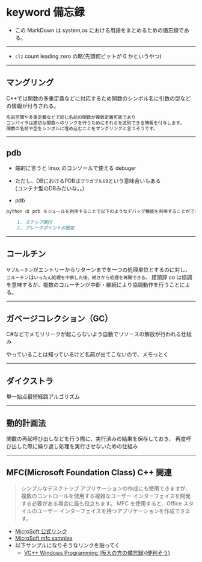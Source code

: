 # keyword 備忘録

- この MarkDown は system,os における用語をまとめるための備忘録である。

---

- `clz` count leading zero の略(先頭何ビットが 0 かというやつ)

---

## マングリング

 C++では関数の多重定義などに対応するため関数のシンボル名に引数の型などの情報が付与される。

```md
名前空間や多重定義などで同じ名前の関数が複数定義可能であり
コンパイラは適切な関数へのリンクを行うためにそれらを区別できる情報を付与します。
関数の名前や型をシンボルに埋め込むことをマングリングと言うそうです。
```

---

## pdb

- 端的に言うと linux のコンソールで使える debuger
- ただし、DBにおけるPDBは`プラガブルDB`という意味合いもある  
  (コンテナ型のDBみたいな。。)

- pdb

```md
python は pdb モジュールを利用することで以下のようなデバッグ機能を利用することができます。

    1. ステップ実行
    2. ブレークポイントの設定
```

---

## コールチン

`サブルーチン`がエントリーからリターンまでを一つの処理単位とするのに対し、
`コルーチン`は`いったん処理を中断した後、続きから処理を再開できる。` 接頭辞 co は協調を意味するが、複数のコルーチンが中断・継続により協調動作を行うことによる。

---

## ガベージコレクション（GC）

C#などでメモリリークが起こらないよう自動でリソースの解放が行われる仕組み

やっていることは知っているけど名前が出てこないので、メモっとく

---

## ダイクストラ

単一始点最短経路アルゴリズム

---

## 動的計画法

関数の再起呼び出しなどを行う際に、実行済みの結果を保存しておき、
再度呼び出した際に繰り返し処理を実行させないための仕組み

---

## MFC(Microsoft Foundation Class) C++ 関連

> シンプルなデスクトップ アプリケーションの作成にも使用できますが、複数のコントロールを使用する複雑なユーザー インターフェイスを開発する必要がある場合に最も役立ちます。 MFC を使用すると、Office スタイルのユーザー インターフェイスを持つアプリケーションを作成できます。

- [MicroSoft 公式リンク](https://docs.microsoft.com/ja-jp/cpp/mfc/mfc-desktop-applications?view=msvc-160)
- [MicroSoft mfc samples](https://docs.microsoft.com/ja-jp/cpp/overview/visual-cpp-samples?view=msvc-160#mfc-samples)
- 以下サンプルになりそうなリンクを貼ってく
  - [VC++ Windows Programming (阪大の方の備忘録)(便利そう)](http://www-higashi.ist.osaka-u.ac.jp/~k-maeda/vcpp/)
